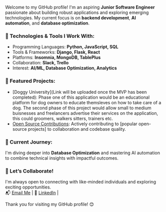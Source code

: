 Welcome to my GitHub profile! I'm an aspiring **Junior Software Engineer** passionate about building robust applications and exploring emerging technologies. My current focus is on **backend development**, **AI automation**, and **database optimization**.

### 🚀 Technologies & Tools I Work With:
- Programming Languages: **Python, JavaScript, SQL**
- Tools & Frameworks: **Django, Flask, React**
- Platforms: **Insomnia, MongoDB, TablePlus**
- Collaboration: **Slack, Trello**
- Interest: **AI/ML, Database Optimization, Analytics**

### 📂 Featured Projects:
- [Doggy University](Link will be uploaded once the MVP has been completed): Phase one of this application would be an educational platform for dog owners to educate themsleves on how to take care of a dog. The second phase of this project would allow small to medium buisnesses and freelancers advertise their services on the application, this could groomers, walkers sitters, trainers etc.
- [Open Source Contributions](https://github.com/your-repo): Actively contributing to [popular open-source projects] to collaboration and codebase quality.

### 🌱 Current Journey:
I'm diving deeper into **Database Optimization** and mastering AI automation to combine technical insights with impactful outcomes.

### 🤝 Let’s Collaborate!
I'm always open to connecting with like-minded individuals and exploring exciting opportunities.  
📬 [Email Me](mailto:syedsiddiqui1@gmail.com) | 💼 [LinkedIn](https://www.linkedin.com/in/syed-siddiqui/) |

Thank you for visiting my GitHub profile! 😊

